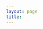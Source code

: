 ```yaml
---
layout: page
title: 
---
```


<object data="https://SyxtonPrime.github.io/Angus_Gruen_CV_2022.pdf#view=Fit&toolbar=0&statusbar=0&messages=0&navpanes=0&scrollbar=0" width="1000" height="3000" type='application/pdf'/> </object>
